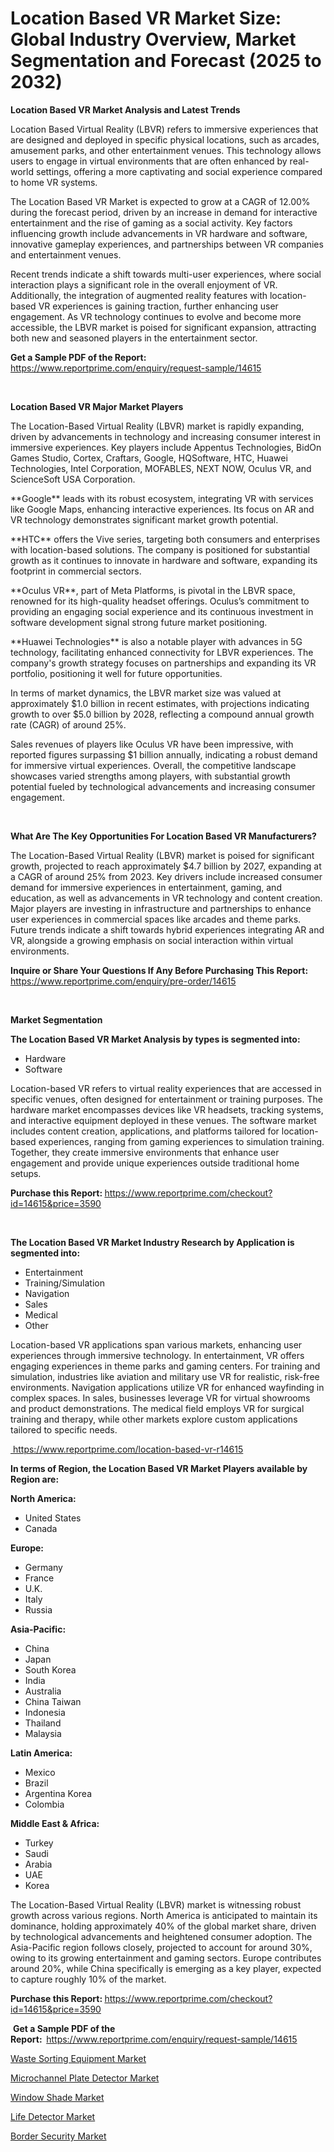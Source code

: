 <p><h1>Location Based VR Market Size: Global Industry Overview, Market Segmentation and Forecast (2025 to 2032)</h1></p><p><strong>Location Based VR Market Analysis and Latest Trends</strong></p>
<p><p>Location Based Virtual Reality (LBVR) refers to immersive experiences that are designed and deployed in specific physical locations, such as arcades, amusement parks, and other entertainment venues. This technology allows users to engage in virtual environments that are often enhanced by real-world settings, offering a more captivating and social experience compared to home VR systems. </p><p>The Location Based VR Market is expected to grow at a CAGR of 12.00% during the forecast period, driven by an increase in demand for interactive entertainment and the rise of gaming as a social activity. Key factors influencing growth include advancements in VR hardware and software, innovative gameplay experiences, and partnerships between VR companies and entertainment venues. </p><p>Recent trends indicate a shift towards multi-user experiences, where social interaction plays a significant role in the overall enjoyment of VR. Additionally, the integration of augmented reality features with location-based VR experiences is gaining traction, further enhancing user engagement. As VR technology continues to evolve and become more accessible, the LBVR market is poised for significant expansion, attracting both new and seasoned players in the entertainment sector.</p></p>
<p><strong>Get a Sample PDF of the Report:&nbsp;</strong> <a href="https://www.reportprime.com/enquiry/request-sample/14615?utm_campaign=2982&utm_medium=2&utm_source=Github&utm_content=ia&utm_term=20032025&utm_id=location-based-vr">https://www.reportprime.com/enquiry/request-sample/14615</a></p>
<p>&nbsp;</p>
<p><strong>Location Based VR Major Market Players</strong></p>
<p><p>The Location-Based Virtual Reality (LBVR) market is rapidly expanding, driven by advancements in technology and increasing consumer interest in immersive experiences. Key players include Appentus Technologies, BidOn Games Studio, Cortex, Craftars, Google, HQSoftware, HTC, Huawei Technologies, Intel Corporation, MOFABLES, NEXT NOW, Oculus VR, and ScienceSoft USA Corporation.</p><p>**Google** leads with its robust ecosystem, integrating VR with services like Google Maps, enhancing interactive experiences. Its focus on AR and VR technology demonstrates significant market growth potential.</p><p>**HTC** offers the Vive series, targeting both consumers and enterprises with location-based solutions. The company is positioned for substantial growth as it continues to innovate in hardware and software, expanding its footprint in commercial sectors.</p><p>**Oculus VR**, part of Meta Platforms, is pivotal in the LBVR space, renowned for its high-quality headset offerings. Oculus’s commitment to providing an engaging social experience and its continuous investment in software development signal strong future market positioning.</p><p>**Huawei Technologies** is also a notable player with advances in 5G technology, facilitating enhanced connectivity for LBVR experiences. The company's growth strategy focuses on partnerships and expanding its VR portfolio, positioning it well for future opportunities.</p><p>In terms of market dynamics, the LBVR market size was valued at approximately $1.0 billion in recent estimates, with projections indicating growth to over $5.0 billion by 2028, reflecting a compound annual growth rate (CAGR) of around 25%. </p><p>Sales revenues of players like Oculus VR have been impressive, with reported figures surpassing $1 billion annually, indicating a robust demand for immersive virtual experiences. Overall, the competitive landscape showcases varied strengths among players, with substantial growth potential fueled by technological advancements and increasing consumer engagement.</p></p>
<p>&nbsp;</p>
<p><strong>What Are The Key Opportunities For Location Based VR Manufacturers?</strong></p>
<p><p>The Location-Based Virtual Reality (LBVR) market is poised for significant growth, projected to reach approximately $4.7 billion by 2027, expanding at a CAGR of around 25% from 2023. Key drivers include increased consumer demand for immersive experiences in entertainment, gaming, and education, as well as advancements in VR technology and content creation. Major players are investing in infrastructure and partnerships to enhance user experiences in commercial spaces like arcades and theme parks. Future trends indicate a shift towards hybrid experiences integrating AR and VR, alongside a growing emphasis on social interaction within virtual environments.</p></p>
<p><strong>Inquire or Share Your Questions If Any Before Purchasing This Report:</strong> <a href="https://www.reportprime.com/enquiry/pre-order/14615?utm_campaign=2982&utm_medium=2&utm_source=Github&utm_content=ia&utm_term=20032025&utm_id=location-based-vr">https://www.reportprime.com/enquiry/pre-order/14615</a></p>
<p>&nbsp;</p>
<p><strong>Market Segmentation</strong></p>
<p><strong>The Location Based VR Market Analysis by types is segmented into:</strong></p>
<p><ul><li>Hardware</li><li>Software</li></ul></p>
<p><p>Location-based VR refers to virtual reality experiences that are accessed in specific venues, often designed for entertainment or training purposes. The hardware market encompasses devices like VR headsets, tracking systems, and interactive equipment deployed in these venues. The software market includes content creation, applications, and platforms tailored for location-based experiences, ranging from gaming experiences to simulation training. Together, they create immersive environments that enhance user engagement and provide unique experiences outside traditional home setups.</p></p>
<p><strong>Purchase this Report:&nbsp;</strong><a href="https://www.reportprime.com/checkout?id=14615&price=3590&utm_campaign=2982&utm_medium=2&utm_source=Github&utm_content=ia&utm_term=20032025&utm_id=location-based-vr">https://www.reportprime.com/checkout?id=14615&price=3590</a></p>
<p>&nbsp;</p>
<p><strong>The Location Based VR Market Industry Research by Application is segmented into:</strong></p>
<p><ul><li>Entertainment</li><li>Training/Simulation</li><li>Navigation</li><li>Sales</li><li>Medical</li><li>Other</li></ul></p>
<p><p>Location-based VR applications span various markets, enhancing user experiences through immersive technology. In entertainment, VR offers engaging experiences in theme parks and gaming centers. For training and simulation, industries like aviation and military use VR for realistic, risk-free environments. Navigation applications utilize VR for enhanced wayfinding in complex spaces. In sales, businesses leverage VR for virtual showrooms and product demonstrations. The medical field employs VR for surgical training and therapy, while other markets explore custom applications tailored to specific needs.</p></p>
<p><a href="https://www.reportprime.com/location-based-vr-r14615?utm_campaign=2982&utm_medium=2&utm_source=Github&utm_content=ia&utm_term=20032025&utm_id=location-based-vr">&nbsp;https://www.reportprime.com/location-based-vr-r14615</a></p>
<p><strong>In terms of Region, the Location Based VR Market Players available by Region are:</strong></p>
<p>
    <p> <strong> North America: </strong>
        <ul>
            <li>United States</li>
            <li>Canada</li>
        </ul>
        </p> 
    <p> <strong> Europe: </strong>
        <ul>
            <li>Germany</li>
            <li>France</li>
            <li>U.K.</li>
            <li>Italy</li>
            <li>Russia</li>
        </ul>
        </p> 
    <p> <strong> Asia-Pacific: </strong>
        <ul>
            <li>China</li>
            <li>Japan</li>
            <li>South Korea</li>
            <li>India</li>
            <li>Australia</li>
            <li>China Taiwan</li>
            <li>Indonesia</li>
            <li>Thailand</li>
            <li>Malaysia</li>
        </ul>
        </p> 
    <p> <strong> Latin America: </strong>
        <ul>
            <li>Mexico</li>
            <li>Brazil</li>
            <li>Argentina Korea</li>
            <li>Colombia</li>
        </ul>
        </p> 
    <p> <strong> Middle East & Africa: </strong>
        <ul>
            <li>Turkey</li>
            <li>Saudi</li>
            <li>Arabia</li>
            <li>UAE</li>
            <li>Korea</li>
        </ul>
    </p>
    </p>
<p><p>The Location-Based Virtual Reality (LBVR) market is witnessing robust growth across various regions. North America is anticipated to maintain its dominance, holding approximately 40% of the global market share, driven by technological advancements and heightened consumer adoption. The Asia-Pacific region follows closely, projected to account for around 30%, owing to its growing entertainment and gaming sectors. Europe contributes around 20%, while China specifically is emerging as a key player, expected to capture roughly 10% of the market.</p></p>
<p><strong>Purchase this Report: </strong><a href="https://www.reportprime.com/checkout?id=14615&price=3590&utm_campaign=2982&utm_medium=2&utm_source=Github&utm_content=ia&utm_term=20032025&utm_id=location-based-vr">https://www.reportprime.com/checkout?id=14615&price=3590</a></p>
<p>&nbsp;<strong>Get a Sample PDF of the Report:&nbsp;&nbsp;</strong><a href="https://www.reportprime.com/enquiry/request-sample/14615?utm_campaign=2982&utm_medium=2&utm_source=Github&utm_content=ia&utm_term=20032025&utm_id=location-based-vr">https://www.reportprime.com/enquiry/request-sample/14615</a></p>
<p><strong></strong></p>
<p><p><a href="https://www.linkedin.com/pulse/market-demand-revenue-growth-waste-sorting-equipment-42-cagr-pqofe?utm_campaign=2982&utm_medium=2&utm_source=Github&utm_content=ia&utm_term=20032025&utm_id=location-based-vr">Waste Sorting Equipment Market</a></p><p><a href="https://www.linkedin.com/pulse/comprehend-microchannel-plate-detector-market-size-growing-cagr-whrie?utm_campaign=2982&utm_medium=2&utm_source=Github&utm_content=ia&utm_term=20032025&utm_id=location-based-vr">Microchannel Plate Detector Market</a></p><p><a href="https://www.linkedin.com/pulse/strategic-roadmap-global-window-shade-market-insights-opportunities-pbrue?utm_campaign=2982&utm_medium=2&utm_source=Github&utm_content=ia&utm_term=20032025&utm_id=location-based-vr">Window Shade Market</a></p><p><a href="https://www.linkedin.com/pulse/life-detector-market-strategic-insights-product-evolution-segmentation-o9mie?utm_campaign=2982&utm_medium=2&utm_source=Github&utm_content=ia&utm_term=20032025&utm_id=location-based-vr">Life Detector Market</a></p><p><a href="https://github.com/zanoligarav/Market-Research-Report-List-1/blob/main/border-security-market.md?utm_campaign=2982&utm_medium=2&utm_source=Github&utm_content=ia&utm_term=20032025&utm_id=location-based-vr">Border Security Market</a></p></p>